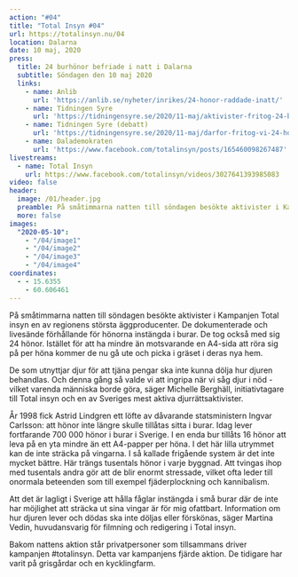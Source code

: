 ```yaml
---
action: "#04"
title: "Total Insyn #04"
url: https://totalinsyn.nu/04
location: Dalarna
date: 10 maj, 2020
press:
  title: 24 burhönor befriade i natt i Dalarna
  subtitle: Söndagen den 10 maj 2020
  links:
    - name: Anlib
      url: 'https://anlib.se/nyheter/inrikes/24-honor-raddade-inatt/'
    - name: Tidningen Syre
      url: 'https://tidningensyre.se/2020/11-maj/aktivister-fritog-24-burhons/'
    - name: Tidningen Syre (debatt)
      url: 'https://tidningensyre.se/2020/11-maj/darfor-fritog-vi-24-honor/'
    - name: Dalademokraten
      url: 'https://www.facebook.com/totalinsyn/posts/165460098267487'
livestreams:
  - name: Total Insyn
    url: https://www.facebook.com/totalinsyn/videos/3027641393985083
video: false
header:
  image: /01/header.jpg
  preamble: På småtimmarna natten till söndagen besökte aktivister i Kampanjen Total insyn en av regionens största äggproducenter.
  more: false
images:
  "2020-05-10":
    - "/04/image1"
    - "/04/image2"
    - "/04/image3"
    - "/04/image4"
coordinates:
  - - 15.6355
    - 60.606461
---
```

På småtimmarna natten till söndagen besökte aktivister i Kampanjen Total insyn en av regionens största äggproducenter. De dokumenterade och livesände förhållande för hönorna instängda i burar. De tog också med sig 24 hönor. Istället för att ha mindre än motsvarande en A4-sida att röra sig på per höna kommer de nu gå ute och picka i gräset i deras nya hem.

De som utnyttjar djur för att tjäna pengar ska inte kunna dölja hur djuren behandlas. Och denna gång så valde vi att ingripa när vi såg djur i nöd - vilket varenda människa borde göra, säger Michelle Berghäll, initiativtagare till Total insyn och en av Sveriges mest aktiva djurrättsaktivister.

År 1998 fick Astrid Lindgren ett löfte av dåvarande statsministern Ingvar Carlsson: att hönor inte längre skulle tillåtas sitta i burar. Idag lever fortfarande 700 000 hönor i burar i Sverige. I en enda bur tillåts 16 hönor att leva på en yta mindre än ett A4-papper per höna. I det här lilla utrymmet kan de inte sträcka på vingarna. I så kallade frigående system är det inte mycket bättre. Här trängs tusentals hönor i varje byggnad. Att tvingas ihop med tusentals andra gör att de blir enormt stressade, vilket ofta leder till onormala beteenden som till exempel fjäderplockning och kannibalism.

Att det är lagligt i Sverige att hålla fåglar instängda i små burar där de inte har möjlighet att sträcka ut sina vingar är för mig ofattbart. Information om hur djuren lever och dödas ska inte döljas eller förskönas, säger Martina Vedin, huvudansvarig för filmning och redigering i Total insyn.

Bakom nattens aktion står privatpersoner som tillsammans driver kampanjen #totalinsyn. Detta var kampanjens fjärde aktion. De tidigare har varit på grisgårdar och en kycklingfarm.
